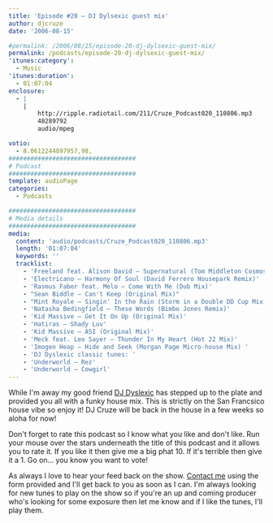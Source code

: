 ```yaml
---
title: 'Episode #20 – DJ Dylsexic guest mix'
author: djcruze
date: '2006-08-15'

#permalink: /2006/08/15/episode-20-dj-dylsexic-guest-mix/
permalink: /podcasts/episode-20-dj-dylsexic-guest-mix/
'itunes:category':
  - Music
'itunes:duration':
  - 01:07:04
enclosure:
  - |
    |
        http://ripple.radiotail.com/211/Cruze_Podcast020_110806.mp3
        48289792
        audio/mpeg

votio:
  - 8.0612244897957,98,
###################################
# Podcast
###################################
template: audioPage
categories:
  - Podcasts

###################################
# Media details
###################################
media:
  content: 'audio/podcasts/Cruze_Podcast020_110806.mp3'
  length: '01:07:04'
  keywords: ''
  tracklist:
    - 'Freeland feat. Alison David – Supernatural (Tom Middleton Cosmos Mix)'
    - 'Electricano – Harmony Of Soul (David Ferrero Housepark Remix)'
    - 'Rasmus Faber feat. Melo – Come With Me (Dub Mix)'
    - "Sean Biddle – Can't Keep (Original Mix)"
    - "Mint Royale – Singin' In the Rain (Storm in a Double DD Cup Mix)"
    - 'Natasha Bedingfield – These Words (Bimbo Jones Remix)'
    - 'Kid Massive – Get It On Up (Original Mix)'
    - 'Hatiras – Shady Luv'
    - 'Kid Massive – ASI (Original Mix)'
    - 'Meck feat. Leo Sayer – Thunder In My Heart (Hot 22 Mix)'
    - 'Imogen Heap – Hide and Seek (Morgan Page Micro-house Mix) '
    - 'DJ Dyslexic classic tunes: '
    - 'Underworld – Rez'
    - 'Underworld – Cowgirl'
---
```


While I'm away my good friend [DJ Dyslexic][1] has stepped up to the plate and provided you all with a funky house mix. This is strictly on the San Francsico house vibe so enjoy it! DJ Cruze will be back in the house in a few weeks so aloha for now!

Don't forget to rate this podcast so I know what you like and don't like. Run your mouse over the stars underneath the title of this podcast and it allows you to rate it. If you like it then give me a big phat 10. If it's terrible then give it a 1. Go on... you know you want to vote!

As always I love to hear your feed back on the show. [Contact me][2] using the form provided and I'll get back to you as soon as I can. I'm always looking for new tunes to play on the show so if you're an up and coming producer who's looking for some exposure then let me know and if I like the tunes, I'll play them.

[1]: http://www.djdyslexic.com/
[2]: http://www.djcruze.co.uk/cms/contact/
